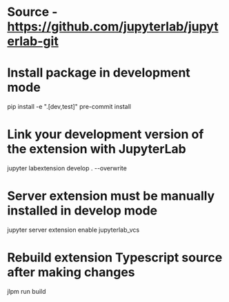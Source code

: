 # Source - https://github.com/jupyterlab/jupyterlab-git

# Install package in development mode
pip install -e ".[dev,test]"
pre-commit install
# Link your development version of the extension with JupyterLab
jupyter labextension develop . --overwrite
# Server extension must be manually installed in develop mode
jupyter server extension enable jupyterlab_vcs
# Rebuild extension Typescript source after making changes
jlpm run build